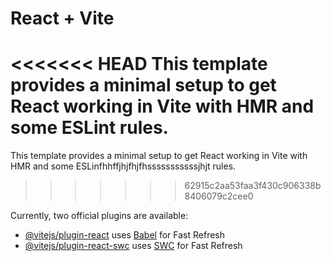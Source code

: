 # React + Vite

<<<<<<< HEAD
This template provides a minimal setup to get React working in Vite with HMR and some ESLint rules.
=======
This template provides a minimal setup to get React working in Vite with HMR and some ESLinfhhffjhjfhjfhsssssssssssjhjt rules.
>>>>>>> 62915c2aa53faa3f430c906338b8406079c2cee0

Currently, two official plugins are available:

- [@vitejs/plugin-react](https://github.com/vitejs/vite-plugin-react/blob/main/packages/plugin-react/README.md) uses [Babel](https://babeljs.io/) for Fast Refresh
- [@vitejs/plugin-react-swc](https://github.com/vitejs/vite-plugin-react-swc) uses [SWC](https://swc.rs/) for Fast Refresh

